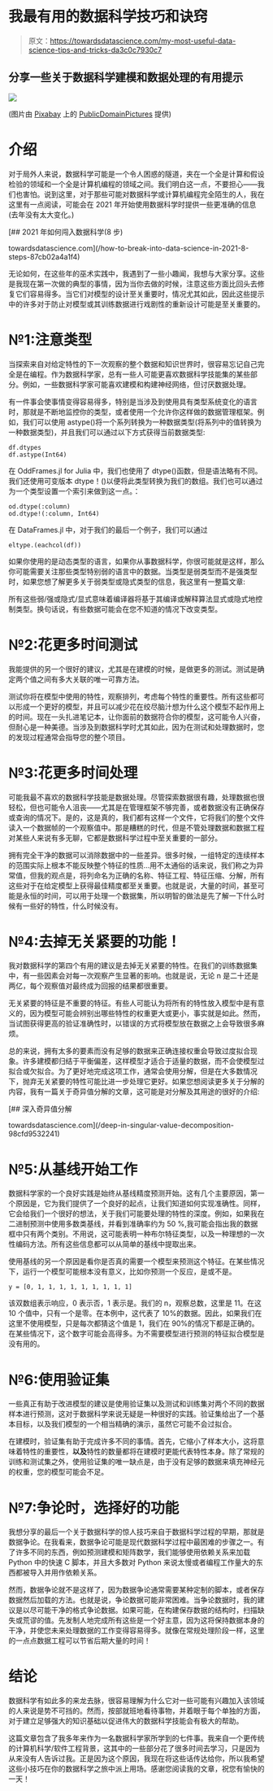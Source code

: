 # 我最有用的数据科学技巧和诀窍

> 原文：<https://towardsdatascience.com/my-most-useful-data-science-tips-and-tricks-da3c0c7930c7>

## 分享一些关于数据科学建模和数据处理的有用提示

![](img/aeb35f813e2db745d71c7fd23bc67902.png)

(图片由 [Pixabay](http://pixabay.com) 上的 [PublicDomainPictures](https://pixabay.com/images/id-20424/) 提供)

# 介绍

对于局外人来说，数据科学可能是一个令人困惑的隧道，夹在一个全是计算和假设检验的领域和一个全是计算机编程的领域之间。我们明白这一点，不要担心——我们也害怕。说到这里，对于那些可能对数据科学或计算机编程完全陌生的人，我在这里有一点阅读，可能会在 2021 年开始使用数据科学时提供一些更准确的信息(去年没有太大变化。)

</how-to-break-into-data-science-in-2021-8-steps-87cb02a4a1f4> [## 2021 年如何闯入数据科学(8 步)

towardsdatascience.com](/how-to-break-into-data-science-in-2021-8-steps-87cb02a4a1f4) 

无论如何，在这些年的巫术实践中，我遇到了一些小趣闻，我想与大家分享。这些是我现在第一次做的典型的事情，因为当你去做的时候，注意这些方面比回头去修复它们容易得多。当它们对模型的设计至关重要时，情况尤其如此，因此这些提示中的许多对于防止对模型或其训练数据进行戏剧性的重新设计可能是至关重要的。

# №1:注意类型

当探索来自对给定特性的下一次观察的整个数据和知识世界时，很容易忘记自己完全是在编程。作为数据科学家，总有一些人可能更喜欢数据科学技能集的某些部分。例如，一些数据科学家可能喜欢建模和构建神经网络，但讨厌数据处理。

有一件事会使事情变得容易得多，特别是当涉及到使用具有类型系统变化的语言时，那就是不断地监控你的类型，或者使用一个允许你这样做的数据管理框架。例如，我们可以使用 astype()将一个系列转换为一种数据类型(将系列中的值转换为一种数据类型)，并且我们可以通过以下方式获得当前数据类型:

```
df.dtypes
df.astype(Int64)
```

在 OddFrames.jl for Julia 中，我们也使用了 dtype()函数，但是语法略有不同。我们还使用可变版本 dtype！()以便将此类型转换为我们的数组。我们也可以通过为一个类型设置一个索引来做到这一点。：

```
od.dtype(:column)
od.dtype!(:column, Int64)
```

在 DataFrames.jl 中，对于我们的最后一个例子，我们可以通过

```
eltype.(eachcol(df))
```

如果你使用的是动态类型的语言，如果你从事数据科学，你很可能就是这样，那么你可能需要关注那些类型特别弱的语言中的数据。当类型是弱类型而不是强类型时，如果您想了解更多关于弱类型或隐式类型的信息，我这里有一整篇文章:

</all-about-typing-explicit-vs-implicit-and-static-vs-dynamic-980da4387c2f>  

所有这些弱/强或隐式/显式意味着编译器将基于其编译或解释算法显式或隐式地控制类型。换句话说，有些数据可能会在您不知道的情况下改变类型。

# №2:花更多时间测试

我能提供的另一个很好的建议，尤其是在建模的时候，是做更多的测试。测试是确定两个值之间有多大关联的唯一可靠方法。

测试你将在模型中使用的特性，观察排列，考虑每个特性的重要性。所有这些都可以形成一个更好的模型，并且可以减少花在绞尽脑汁想为什么这个模型不起作用上的时间。现在一头扎进笔记本，让你面前的数据符合你的模型，这可能令人兴奋，但耐心是一种美德。当涉及到数据科学时尤其如此，因为在测试和处理数据时，您的发现过程通常会指导您的整个项目。

# №3:花更多时间处理

可能我最不喜欢的数据科学技能是数据处理。尽管探索数据很有趣，处理数据也很轻松，但也可能令人沮丧——尤其是在管理框架不够完善，或者数据没有正确保存或查询的情况下。是的，这是真的，我们都有这样一个文件，它将我们的整个文件读入一个数据帧的一个观察值中。那是糟糕的时代，但是不管处理数据和数据工程对某些人来说有多无聊，它都是数据科学过程中至关重要的一部分。

拥有完全干净的数据可以消除数据中的一些差异。很多时候，一组特定的连续样本的范围实际上根本不能反映整个特征的性质…用不太通俗的话来说，我们称之为异常值，但我的观点是，将列命名为正确的名称、特征工程、特征压缩、分解，所有这些对于在给定模型上获得最佳精度都至关重要。也就是说，大量的时间，甚至可能是永恒的时间，可以用于处理一个数据集，所以明智的做法是先了解一下什么时候有一些好的特性，什么时候没有。

# №4:去掉无关紧要的功能！

我对数据科学的第四个有用的建议是去掉无关紧要的特性。在我们的训练数据集中，有一些因素会对每一次观察产生显著的影响。也就是说，无论 n 是二十还是两亿，每个观察值对最终成为回报的结果都很重要。

无关紧要的特征是不重要的特征。有些人可能认为将所有的特性放入模型中是有意义的，因为模型可能会辨别出哪些特性的权重更大或更小，事实就是如此。然而，当试图获得更高的验证准确性时，以错误的方式将模型放在数据之上会导致很多麻烦。

总的来说，拥有太多的要素而没有足够的数据来正确连接权重会导致过度拟合现象。许多建模都归结于平衡偏差，这样模型才适合于适量的数据，而不会使模型过拟合或欠拟合。为了更好地完成这项工作，通常会使用分解，但是在大多数情况下，抛弃无关紧要的特性可能比进一步处理它更好。如果您想阅读更多关于分解的内容，我有一篇关于奇异值分解的文章，这可能是对分解及其用途的很好的介绍:

</deep-in-singular-value-decomposition-98cfd9532241> [## 深入奇异值分解

towardsdatascience.com](/deep-in-singular-value-decomposition-98cfd9532241) 

# №5:从基线开始工作

数据科学家的一个良好实践是始终从基线精度预测开始。这有几个主要原因，第一个原因是，它为我们提供了一个良好的起点，让我们知道如何实现准确性。同样，它会给我们一个很好的想法，关于我们可能要处理的特性的深度。例如，如果我在二进制预测中使用多数类基线，并看到准确率约为 50 %,我可能会指出我的数据框中只有两个类别。不用说，这可能表明一种布尔特征类型，以及一种理想的一次性编码方法。所有这些信息都可以从简单的基线中提取出来。

使用基线的另一个原因是看你是否真的需要一个模型来预测这个特征。在某些情况下，运行一个模型可能根本没有意义，比如你预测一个反应，是或不是。

```
y = [0, 1, 1, 1, 1, 1, 1, 1, 1, 1]
```

该双数组表示响应，0 表示否，1 表示是。我们的 n，观察总数，这里是 11。在这 10 个值中，只有一个是零。在本例中，这代表了 10%的数据。因此，如果我们在这里不使用模型，只是每次都猜这个值是 1，我们在 90%的情况下都是正确的。在某些情况下，这个数字可能会高得多。为不需要模型进行预测的特征拟合模型是没有用的。

# №6:使用验证集

一些真正有助于改进模型的建议是使用验证集以及测试和训练集对两个不同的数据样本进行预测，这对于数据科学来说无疑是一种很好的实践。验证集给出了一个基本目标，以及我们模型的一个相当精确的演示，虽然它可能不会过拟合。

在建模时，验证集有助于完成许多不同的事情。首先，它缩小了样本大小，这将意味着特性的重要性，**以及**特性的数量都将在建模时更能代表特性本身。除了常规的训练和测试集之外，使用验证集的唯一缺点是，由于没有足够的数据来填充神经元的权重，您的模型可能会不足。

# №7:争论时，选择好的功能

我想分享的最后一个关于数据科学的惊人技巧来自于数据科学过程的早期，那就是数据争论。在我看来，数据争论可能是现代数据科学过程中最困难的步骤之一。有了许多不同的东西，例如预测建模和矩阵数学，我们能够使用依赖关系来加载 Python 中的快速 C 脚本，并且大多数对 Python 来说太慢或者编程工作量大的东西都被导入并用作依赖关系。

然而，数据争论就不是这样了，因为数据争论通常需要某种定制的脚本，或者保存数据然后加载的方法。也就是说，争论数据可能非常困难。当争论数据时，我的建议是以尽可能干净的格式争论数据。如果可能，在构建保存数据的结构时，扫描缺失或荒谬的值。先发制人地完成所有这些是一个好主意，因为这将保持数据本身的干净，并使您未来处理数据的工作变得容易得多。就像在常规处理阶段一样，这里的一点点数据工程可以节省后期大量的时间！

# 结论

数据科学有如此多的来龙去脉，很容易理解为什么它对一些可能有兴趣加入该领域的人来说是势不可挡的。然而，按部就班地看待事物，并着眼于每个单独的方面，对于建立足够强大的知识基础以促进伟大的数据科学技能会有极大的帮助。

这篇文章包含了我多年来作为一名数据科学家所学到的七件事。我来自一个更传统的计算机科学/软件工程背景，这其中的一些部分花了很多时间去学习，只是因为从来没有人告诉过我。正是因为这个原因，我现在将这些话传达给你，所以我希望这些小技巧在你的数据科学之旅中派上用场。感谢您阅读我的文章，祝您有愉快的一天！
